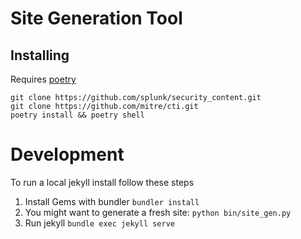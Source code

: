 # Site Generation Tool


## Installing 
Requires [poetry](https://python-poetry.org/docs/)

```
git clone https://github.com/splunk/security_content.git
git clone https://github.com/mitre/cti.git
poetry install && poetry shell 
```

# Development
To run a local jekyll install follow these steps

1. Install Gems with bundler `bundler install`
2. You might want to generate a fresh site: `python bin/site_gen.py`
3. Run jekyll `bundle exec jekyll serve`



